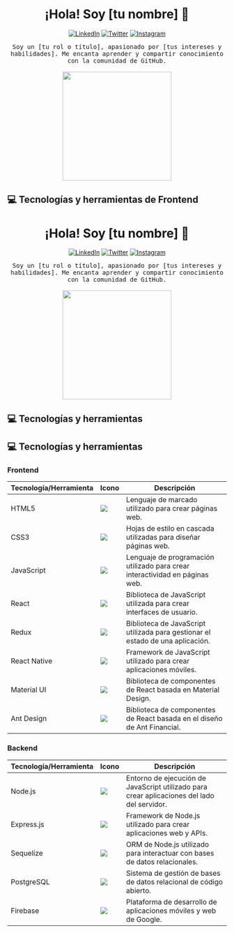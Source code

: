 <h1 align="center">¡Hola! Soy [tu nombre] 👋</h1>

<p align="center">
  <a href="https://www.linkedin.com/in/[tu-nombre-de-usuario-linkedin]/"><img alt="LinkedIn" src="https://img.shields.io/badge/LinkedIn-[tu-nombre-de-usuario-linkedin]-blue?style=flat-square&logo=linkedin"></a>
  <a href="https://twitter.com/[tu-nombre-de-usuario-twitter]/"><img alt="Twitter" src="https://img.shields.io/badge/Twitter-[tu-nombre-de-usuario-twitter]-blue?style=flat-square&logo=twitter"></a>
  <a href="https://www.instagram.com/[tu-nombre-de-usuario-instagram]/"><img alt="Instagram" src="https://img.shields.io/badge/Instagram-[tu-nombre-de-usuario-instagram]-purple?style=flat-square&logo=instagram"></a>
</p>

<p align="center">
  <samp>Soy un [tu rol o título], apasionado por [tus intereses y habilidades]. Me encanta aprender y compartir conocimiento con la comunidad de GitHub.</samp>
  <br><br>
  <img src="https://media.giphy.com/media/3oEduUyCGbZf5kc5yY/giphy.gif" width="250"/>
</p>

## 💻 Tecnologías y herramientas de Frontend

<h1 align="center">¡Hola! Soy [tu nombre] 👋</h1>

<p align="center">
  <a href="https://www.linkedin.com/in/[tu-nombre-de-usuario-linkedin]/"><img alt="LinkedIn" src="https://img.shields.io/badge/LinkedIn-[tu-nombre-de-usuario-linkedin]-blue?style=flat-square&logo=linkedin"></a>
  <a href="https://twitter.com/[tu-nombre-de-usuario-twitter]/"><img alt="Twitter" src="https://img.shields.io/badge/Twitter-[tu-nombre-de-usuario-twitter]-blue?style=flat-square&logo=twitter"></a>
  <a href="https://www.instagram.com/[tu-nombre-de-usuario-instagram]/"><img alt="Instagram" src="https://img.shields.io/badge/Instagram-[tu-nombre-de-usuario-instagram]-purple?style=flat-square&logo=instagram"></a>
</p>

<p align="center">
  <samp>Soy un [tu rol o título], apasionado por [tus intereses y habilidades]. Me encanta aprender y compartir conocimiento con la comunidad de GitHub.</samp>
  <br><br>
  <img src="https://media.giphy.com/media/3oEduUyCGbZf5kc5yY/giphy.gif" width="250"/>
</p>

## 💻 Tecnologías y herramientas

## 💻 Tecnologías y herramientas

### Frontend

| Tecnología/Herramienta | Icono | Descripción |
| --- | --- | --- |
| HTML5 | <img src="https://img.icons8.com/color/48/000000/html-5--v1.png"/> | Lenguaje de marcado utilizado para crear páginas web. |
| CSS3 | <img src="https://img.icons8.com/color/48/000000/css3.png"/> | Hojas de estilo en cascada utilizadas para diseñar páginas web. |
| JavaScript | <img src="https://img.icons8.com/color/48/000000/javascript--v2.png"/> | Lenguaje de programación utilizado para crear interactividad en páginas web. |
| React | <img src="https://img.icons8.com/color/48/000000/react-native.png"/> | Biblioteca de JavaScript utilizada para crear interfaces de usuario. |
| Redux | <img src="https://img.icons8.com/color/48/000000/redux.png"/> | Biblioteca de JavaScript utilizada para gestionar el estado de una aplicación. |
| React Native | <img src="https://img.icons8.com/color/48/000000/react-native.png"/> | Framework de JavaScript utilizado para crear aplicaciones móviles. |
| Material UI | <img src="https://img.icons8.com/color/48/000000/material-ui.png"/> | Biblioteca de componentes de React basada en Material Design. |
| Ant Design | <img src="https://img.icons8.com/color/48/000000/ant-design.png"/> | Biblioteca de componentes de React basada en el diseño de Ant Financial. |

### Backend

| Tecnología/Herramienta | Icono | Descripción |
| --- | --- | --- |
| Node.js | <img src="https://img.icons8.com/color/48/000000/nodejs.png"/> | Entorno de ejecución de JavaScript utilizado para crear aplicaciones del lado del servidor. |
| Express.js | <img src="https://img.icons8.com/color/48/000000/express.png"/> | Framework de Node.js utilizado para crear aplicaciones web y APIs. |
| Sequelize | <img src="https://img.icons8.com/color/48/000000/database-architecture.png"/> | ORM de Node.js utilizado para interactuar con bases de datos relacionales. |
| PostgreSQL | <img src="https://img.icons8.com/color/48/000000/postgreesql.png"/> | Sistema de gestión de bases de datos relacional de código abierto. |
| Firebase | <img src="https://img.icons8.com/color/48/000000/firebase.png"/> | Plataforma de desarrollo de aplicaciones móviles y web de Google. |




<!--
**Leancba/Leancba** is a ✨ _special_ ✨ repository because its `README.md` (this file) appears on your GitHub profile.

Here are some ideas to get you started:

- 🔭 I’m currently working on ...
- 🌱 I’m currently learning ...
- 👯 I’m looking to collaborate on ...
- 🤔 I’m looking for help with ...
- 💬 Ask me about ...
- 📫 How to reach me: ...
- 😄 Pronouns: ...
- ⚡ Fun fact: ...
-->
